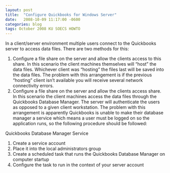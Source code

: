 ```yaml
---
layout: post
title:  "Configure Quickbooks for Windows Server"
date:   2008-10-09 11:17:00 -0600
categories: blog
tags: October 2008 KU SOECS HOWTO
---
```

In a client/server environment multiple users connect to the Quickbooks server to access data files. There are two methods for this:

1. Configure a file share on the server and allow the clients access to this share. In this scenario the client machines themselves will “host” the data files. Whichever client was “hosting” the files last will be saved into the data files. The problem with this arrangement is if the previous “hosting” client isn’t available you will receive several network connectivity errors.
2. Configure a file share on the server and allow the clients access share. In this scenario the client machines access the data files through the Quickbooks Database Manager. The server will authenticate the users as opposed to a given client workstation. The problem with this arrangement is apparently Quickbooks is unable to make their database manager a service which means a user must be logged on so the application runs, so the following procedure should be followed:

Quickbooks Database Manager Service

1. Create a service account
2. Place it into the local administrators group
3. Create a scheduled task that runs the Quickbooks Database Manager on computer startup
4. Configure the task to run in the context of your server account
